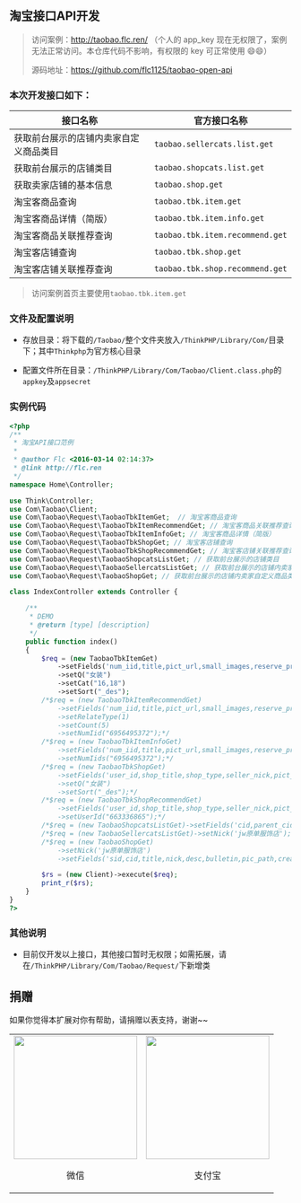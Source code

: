 ## 淘宝接口API开发

> 访问案例：http://taobao.flc.ren/ （个人的 app_key 现在无权限了，案例无法正常访问。本仓库代码不影响，有权限的 key 可正常使用 :smile::smile:）
>
> 源码地址：https://github.com/flc1125/taobao-open-api

### 本次开发接口如下：

|接口名称|官方接口名称|
|----|----|
|获取前台展示的店铺内卖家自定义商品类目|`taobao.sellercats.list.get`|
|获取前台展示的店铺类目|`taobao.shopcats.list.get`|
|获取卖家店铺的基本信息|`taobao.shop.get`|
|淘宝客商品查询|`taobao.tbk.item.get`|
|淘宝客商品详情（简版）|`taobao.tbk.item.info.get`|
|淘宝客商品关联推荐查询|`taobao.tbk.item.recommend.get`|
|淘宝客店铺查询|`taobao.tbk.shop.get`|
|淘宝客店铺关联推荐查询|`taobao.tbk.shop.recommend.get`|

> 访问案例首页主要使用`taobao.tbk.item.get`

### 文件及配置说明

- 存放目录：将下载的`/Taobao/`整个文件夹放入`/ThinkPHP/Library/Com/`目录下；其中`Thinkphp`为官方核心目录

- 配置文件所在目录：`/ThinkPHP/Library/Com/Taobao/Client.class.php`的`appkey`及`appsecret`

### 实例代码

```php
<?php
/**
 * 淘宝API接口范例
 *
 * @author Flc <2016-03-14 02:14:37>
 * @link http://flc.ren 
 */
namespace Home\Controller;

use Think\Controller;
use Com\Taobao\Client;
use Com\Taobao\Request\TaobaoTbkItemGet;  // 淘宝客商品查询
use Com\Taobao\Request\TaobaoTbkItemRecommendGet; // 淘宝客商品关联推荐查询
use Com\Taobao\Request\TaobaoTbkItemInfoGet; // 淘宝客商品详情（简版）
use Com\Taobao\Request\TaobaoTbkShopGet; // 淘宝客店铺查询
use Com\Taobao\Request\TaobaoTbkShopRecommendGet; // 淘宝客店铺关联推荐查询
use Com\Taobao\Request\TaobaoShopcatsListGet; // 获取前台展示的店铺类目
use Com\Taobao\Request\TaobaoSellercatsListGet; // 获取前台展示的店铺内卖家自定义商品类目
use Com\Taobao\Request\TaobaoShopGet; // 获取前台展示的店铺内卖家自定义商品类目

class IndexController extends Controller {

    /**
     * DEMO
     * @return [type] [description]
     */
    public function index()
    {
        $req = (new TaobaoTbkItemGet)
            ->setFields('num_iid,title,pict_url,small_images,reserve_price,zk_final_price,user_type,provcity,item_url,seller_id,volume,nick')
            ->setQ("女装")
            ->setCat("16,18")
            ->setSort("_des");
        /*$req = (new TaobaoTbkItemRecommendGet)
            ->setFields('num_iid,title,pict_url,small_images,reserve_price,zk_final_price,user_type,provcity,item_url,seller_id,volume,nick')
            ->setRelateType(1)
            ->setCount(5)
            ->setNumIid("6956495372");*/
        /*$req = (new TaobaoTbkItemInfoGet)
            ->setFields('num_iid,title,pict_url,small_images,reserve_price,zk_final_price,user_type,provcity,item_url,seller_id,volume,nick')
            ->setNumIids("6956495372");*/
        /*$req = (new TaobaoTbkShopGet)
            ->setFields('user_id,shop_title,shop_type,seller_nick,pict_url,shop_url')
            ->setQ("女装")
            ->setSort("_des");*/
        /*$req = (new TaobaoTbkShopRecommendGet)
            ->setFields('user_id,shop_title,shop_type,seller_nick,pict_url,shop_url')
            ->setUserId("663336865");*/
        /*$req = (new TaobaoShopcatsListGet)->setFields('cid,parent_cid,name,is_parent');*/
        /*$req = (new TaobaoSellercatsListGet)->setNick('jw原单服饰店');*/
        /*$req = (new TaobaoShopGet)
            ->setNick('jw原单服饰店')
            ->setFields('sid,cid,title,nick,desc,bulletin,pic_path,created,modified');*/

        $rs = (new Client)->execute($req);
        print_r($rs);
    }
}
?>
```

### 其他说明

- 目前仅开发以上接口，其他接口暂时无权限；如需拓展，请在`/ThinkPHP/Library/Com/Taobao/Request/`下新增类

## 捐赠

如果你觉得本扩展对你有帮助，请捐赠以表支持，谢谢~~

<table>
    <tr>
        <td align="center"><img src="https://flc.io/static/images/wechat.jpg" width="220"><p>微信</p></td>
        <td align="center"><img src="https://flc.io/static/images/alipay.jpg" width="220"><p>支付宝</p></td>
    </tr>
</table>

